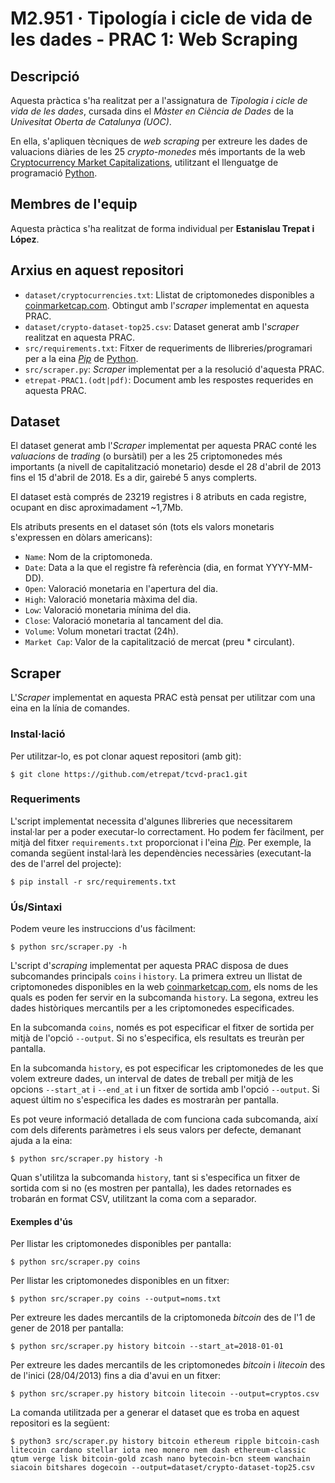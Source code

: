 # M2.951 · Tipología i cicle de vida de les dades - PRAC 1: Web Scraping

## Descripció

Aquesta pràctica s'ha realitzat per a l'assignatura de *Tipologia i cicle de vida de les dades*, cursada dins el *Màster en Ciència de Dades* de la *Univesitat Oberta de Catalunya (UOC)*.

En ella, s'apliquen tècniques de *web scraping* per extreure les dades de valuacions diàries de les 25 *crypto-monedes* més importants de la web [Cryptocurrency Market Capitalizations](https://coinmarketcap.com/), utilitzant el llenguatge de programació [Python](https://www.python.org).

## Membres de l'equip

Aquesta pràctica s'ha realitzat de forma individual per **Estanislau Trepat i López**.

## Arxius en aquest repositori

* `dataset/cryptocurrencies.txt`: Llistat de criptomonedes disponibles a [coinmarketcap.com](https://coinmarketcap.com). Obtingut amb l'*scraper* implementat en aquesta PRAC.
* `dataset/crypto-dataset-top25.csv`: Dataset generat amb l'*scraper* realitzat en aquesta PRAC.
* `src/requirements.txt`: Fitxer de requeriments de llibreries/programari per a la eina *[Pip](https://pypi.org/project/pip/)* de [Python](https://www.python.org).
* `src/scraper.py`: *Scraper* implementat per a la resolució d'aquesta PRAC.
* `etrepat-PRAC1.(odt|pdf)`: Document amb les respostes requerides en aquesta PRAC.

## Dataset

El dataset generat amb l'*Scraper* implementat per aquesta PRAC conté les *valuacions* de *trading* (o bursàtil) per a les 25 criptomonedes més importants (a nivell de capitalització monetario) desde el 28 d'abril de 2013 fins el 15 d'abril de 2018. Es a dir, gairebé 5 anys complerts.

El dataset està comprés de 23219 registres i 8 atributs en cada registre, ocupant en disc aproximadament ~1,7Mb.

Els atributs presents en el dataset són (tots els valors monetaris s'expressen en dòlars americans):

* `Name`: Nom de la criptomoneda.
* `Date`: Data a la que el registre fà referència (dia, en format YYYY-MM-DD).
* `Open`: Valoració monetaria en l'apertura del dia.
* `High`: Valoració monetaria màxima del dia.
* `Low`: Valoració monetaria mínima del dia.
* `Close`: Valoració monetaria al tancament del dia.
* `Volume`: Volum monetari tractat (24h).
* `Market Cap`: Valor de la capitalització de mercat (preu * circulant).

## Scraper

L'*Scraper* implementat en aquesta PRAC està pensat per utilitzar com una eina en la línia de comandes.

### Instal·lació

Per utilitzar-lo, es pot clonar aquest repositori (amb git):

```
$ git clone https://github.com/etrepat/tcvd-prac1.git
```

### Requeriments

L'script implementat necessita d'algunes llibreries que necessitarem instal·lar per a poder executar-lo correctament. Ho podem fer fàcilment, per mitjà del fitxer `requirements.txt` proporcionat i l'eina *[Pip](https://pypi.org/project/pip/)*. Per exemple, la comanda següent instal·larà les dependències necessàries (executant-la des de l'arrel del projecte):

```
$ pip install -r src/requirements.txt
```

### Ús/Sintaxi

Podem veure les instruccions d'us fàcilment:

```
$ python src/scraper.py -h
```

L'script d'*scraping* implementat per aquesta PRAC disposa de dues subcomandes principals `coins` i `history`. La primera extreu un llistat de criptomonedes disponibles en la web [coinmarketcap.com](https://coinmarketcap.com), els noms de les quals es poden fer servir en la subcomanda `history`. La segona, extreu les dades històriques mercantils per a les criptomonedes especificades.

En la subcomanda `coins`, només es pot especificar el fitxer de sortida per mitjà de l'opció `--output`. Si no s'especifica, els resultats es treuràn per pantalla.

En la subcomanda `history`, es pot especificar les criptomonedes de les que volem extreure dades, un interval de dates de treball per mitjà de les opcions `--start_at` i `--end_at` i un fitxer de sortida amb l'opció `--output`. Si aquest últim no s'especifica les dades es mostraràn per pantalla.

Es pot veure informació detallada de com funciona cada subcomanda, així com dels diferents paràmetres i els seus valors per defecte, demanant ajuda a la eina:

```
$ python src/scraper.py history -h
```

Quan s'utilitza la subcomanda `history`, tant si s'especifica un fitxer de sortida com si no (es mostren per pantalla), les dades retornades es trobarán en format CSV, utilitzant la coma com a separador.

#### Exemples d'ús

Per llistar les criptomonedes disponibles per pantalla:

```
$ python src/scraper.py coins
```

Per llistar les criptomonedes disponibles en un fitxer:

```
$ python src/scraper.py coins --output=noms.txt
```

Per extreure les dades mercantils de la criptomoneda *bitcoin* des de l'1 de gener de 2018 per pantalla:

```
$ python src/scraper.py history bitcoin --start_at=2018-01-01
```

Per extreure les dades mercantils de les criptomonedes *bitcoin* i *litecoin* des de l'inici (28/04/2013) fins a dia d'avui en un fitxer:

```
$ python src/scraper.py history bitcoin litecoin --output=cryptos.csv
```

La comanda utilitzada per a generar el dataset que es troba en aquest repositori es la següent:

```
$ python3 src/scraper.py history bitcoin ethereum ripple bitcoin-cash litecoin cardano stellar iota neo monero nem dash ethereum-classic qtum verge lisk bitcoin-gold zcash nano bytecoin-bcn steem wanchain siacoin bitshares dogecoin --output=dataset/crypto-dataset-top25.csv
```
